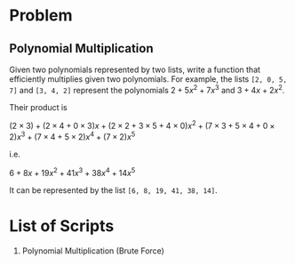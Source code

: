 # Problem

## Polynomial Multiplication

Given two polynomials represented by two lists, write a function that efficiently multiplies given two polynomials. For example, the lists `[2, 0, 5, 7]` and `[3, 4, 2]` represent the polynomials $2 + 5x^2 + 7x^3$ and $3 + 4x + 2x^2$.

Their product is

$(2 \times 3) + (2 \times 4 + 0 \times 3)x + (2 \times 2 + 3 \times 5 + 4 \times 0)x^2 + (7 \times 3 + 5 \times 4 + 0 \times 2)x^3 + (7 \times 4 + 5 \times 2)x^4 + (7 \times 2)x^5$

i.e.

$6 + 8x + 19x^2 + 41x^3 + 38x^4 + 14x^5$

It can be represented by the list `[6, 8, 19, 41, 38, 14]`.

# List of Scripts

1. Polynomial Multiplication (Brute Force)
